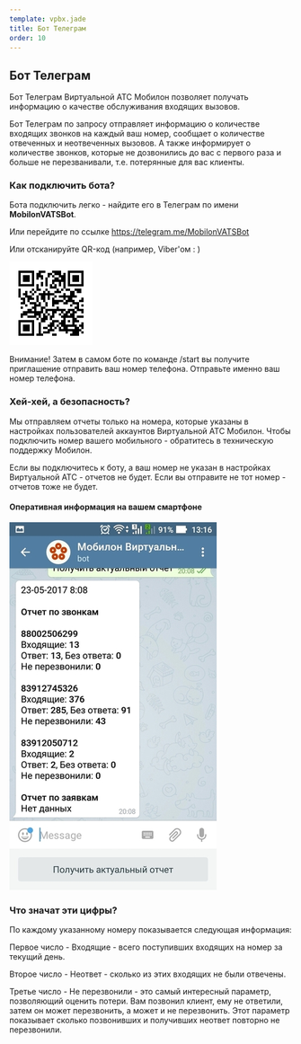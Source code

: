 ```yaml
--- 
template: vpbx.jade
title: Бот Телеграм
order: 10
---
```


## Бот Телеграм

Бот Телеграм Виртуальной АТС Мобилон позволяет получать информацию о качестве обслуживания входящих вызовов.

Бот Телеграм по запросу отправляет информацию о количестве входящих звонков на каждый ваш номер, сообщает о количестве отвеченных и неотвеченных вызовов. А также информирует о количестве звонков, которые не дозвонились до вас с первого раза и больше не перезванивали, т.е. потерянные для вас клиенты.


### Как подключить бота?

Бота подключить легко - найдите его в Телеграм по имени <strong>MobilonVATSBot</strong>. 

Или перейдите по ссылке https://telegram.me/MobilonVATSBot  

Или отсканируйте QR-код (например, Viber'ом : )

![](images/bot_qr.gif)


Внимание! Затем в самом боте по команде /start вы получите приглашение отправить ваш номер телефона. Отправьте именно ваш номер телефона.


### Хей-хей, а безопасность?

Мы отправляем отчеты только на номера, которые указаны в настройках пользователей аккаунтов Виртуальной АТС Мобилон. Чтобы подключить номер вашего мобильного - обратитесь в техническую поддержку Мобилон.

Если вы подключитесь к боту, а ваш номер не указан в настройках Виртуальной АТС - отчетов не будет. Если вы отправите не тот номер - отчетов тоже не будет.


#### Оперативная информация на вашем смартфоне

![](images/bot_2.jpg)


### <a name="description"></a> Что значат эти цифры?

По каждому указанному номеру показывается следующая информация:

Первое число - Входящие - всего поступивших входящих на номер за текущий день.

Второе число - Неответ - сколько из этих входящих не были отвечены.

Третье число - Не перезвонили - это самый интересный параметр, позволяющий оценить потери. Вам позвонил клиент, ему не ответили, затем он может перезвонить, а может и не перезвонить. Этот параметр показывает сколько позвонивших и получивших неответ повторно не перезвонили.















